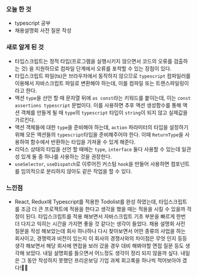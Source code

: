### 오늘 한 것
- typescript 공부
- 채용설명회 사전 질문 작성

### 새로 알게 된 것
- 타입스크립트는 정적 타입(프로그램을 실행시키지 않으면서 코드의 오류를 검출하는 것)
을 지원하므로 컴파일 단계에서 오류를 포착할 수 있는 장점이 있다.
- 타입스크립트 파일(ts)은 브라우저에서 동작하지 않으므로 `typescript` 컴파일러를 이용해서 자바스크립트 파일로 변환해야 하는데,
이를 컴파일 또는 트랜스파일링이라고 한다.
- 액션 `type`을 선언 할 때 문자열 뒤에 `as const`라는 키워드를 붙이는데, 이는 `const assertions typescript` 문법이다. 
이를 사용하면 추후 액션 생성함수를 통해 액션 객체를 만들게 될 때 `type`의 `typescript` 타입이 `string`이 되지 않고 실제값을 가르킨다.
- 액션 객체들에 대한 `type`을 준비해야 하는데, `action` 파라미터의 타입을 설정하기 위해 모든 액션들의 `typescript`타입을 준비해주어야 한다. 
이때 `ReturnType`을 사용하여 함수에서 반환하는 타입을 가져올 수 있게 해준다.
- 리덕스 상태의 타입을 선언 할 때에는 `type`, `interface` 둘다 사용할 수 있는데 일관성 있게 둘 중 하나를 사용하는 것을 권장한다.
- `useSelector`, `useDispatch`로 이루어진 커스텀 `hook`을 만들어 사용하면 컴포넌트를 임의적으로 분리하지 않아도 같은 작업을 할 수 있다.

### 느낀점
- React, Redux에 Typescript를 적용한 Todolist를 완성 하였는데, 타입스크립트를 조금 더 큰 프로젝트에 적용을 한다고 생각을 했을 때는
적용을 시킬 수 있을까 걱정이 된다. 타입스크립트를 적용 해보면서 자바스크립트 기초 부분을 빠르게 한번 더 다지고 익히는 시간을 가지면
좋을 것 같다는 생각이 들었다. 채용 설명회 사전 질문을 작성 해보았는데 회사 하나하나 다시 찾아보면서 어떤 종류의 사업을 하는 회사이고, 경쟁력과 비전이 있는지
이 회사의 경쟁사와의 차이점은 무엇 인지 등등 생각 해보면서 해당 회사에 면접을 보러 갔을 경우 대비 해봐야할 면접 질문 등도 생각해 보았다.
내일 설명회를 들으면서 어느정도 생각이 정리 되지 않을까 싶다. 내일은 그 동안 작성하지 못했던 프리온보딩 기업 과제 회고록을 하나씩 적어보아야 겠다!📘😀

